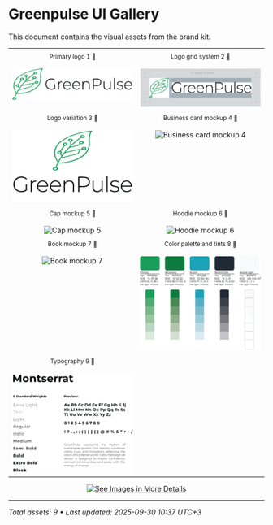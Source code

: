 # Greenpulse UI Gallery
This document contains the visual assets from the brand kit.

<table>
  <tr>
    <td width="50%" valign="top" align="center">
      <sub>Primary logo 1 🔽</sub><br><br>
      <img src="image-files/logo/Primary-logo-1.png" alt="Primary logo 1" width="100%">
    </td>
    <td width="50%" valign="top" align="center">
      <sub>Logo grid system 2 🔽</sub><br><br>
      <img src="image-files/logo/Logo-grid-system-2.png" alt="Logo grid system 2" width="100%">
    </td>
  </tr>
  <tr>
    <td width="50%" valign="top" align="center">
      <sub>Logo variation 3 🔽</sub><br><br>
      <img src="image-files/logo/logo-variation-3.png" alt="Logo variation 3" width="100%">
    </td>
    <td width="50%" valign="top" align="center">
      <sub>Business card mockup 4 🔽</sub><br><br>
      <img src="image-files/mockups/business-card-mockup-4.png" alt="Business card mockup 4" width="100%">
    </td>
  </tr>
  <tr>
    <td width="50%" valign="top" align="center">
      <sub>Cap mockup 5 🔽</sub><br><br>
      <img src="image-files/mockups/cap-mockup-5.png" alt="Cap mockup 5" width="100%">
    </td>
    <td width="50%" valign="top" align="center">
      <sub>Hoodie mockup 6 🔽</sub><br><br>
      <img src="image-files/mockups/hoodie-mockup-6.png" alt="Hoodie mockup 6" width="100%">
    </td>
  </tr>
  <tr>
    <td width="50%" valign="top" align="center">
      <sub>Book mockup 7 🔽</sub><br><br>
      <img src="image-files/mockups/book-mockup-7.png" alt="Book mockup 7" width="100%">
    </td>
    <td width="50%" valign="top" align="center">
      <sub>Color palette and tints 8 🔽</sub><br><br>
      <img src="image-files/color-pallete-and-typography/Color-pallete-and-tints-8.png" alt="Color palette and tints 8" width="100%">
    </td>
  </tr>
  <tr>
    <td width="50%" valign="top" align="center">
      <sub>Typography 9 🔽</sub><br><br>
      <img src="image-files/color-pallete-and-typography/Typography-9.png" alt="Typography 9" width="100%">
    </td>
    <td width="50%"></td>
  </tr>
</table>

<p align="center">
  <a href="image-files/">
    <img src="https://img.shields.io/badge/See%20Images%20in%20More%20Details-2b90d9" alt="See Images in More Details" width="240" height="50">
  </a>
</p>

---
*Total assets: 9 • Last updated: 2025-09-30 10:37 UTC+3*

